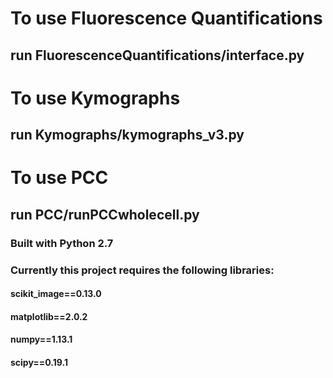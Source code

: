 # To use Fluorescence Quantifications
## run FluorescenceQuantifications/interface.py

# To use Kymographs
## run Kymographs/kymographs_v3.py

# To use PCC
## run PCC/runPCCwholecell.py

### Built with Python 2.7
### Currently this project requires the following libraries:
#### scikit_image==0.13.0
#### matplotlib==2.0.2
#### numpy==1.13.1
#### scipy==0.19.1
